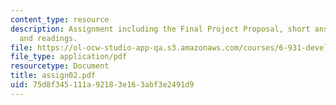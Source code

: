 ```yaml
---
content_type: resource
description: Assignment including the Final Project Proposal, short answer questions,
  and readings.
file: https://ol-ocw-studio-app-qa.s3.amazonaws.com/courses/6-931-development-of-inventions-and-creative-ideas-spring-2008/75d8f345111a92183e163abf3e2491d9_assign02.pdf
file_type: application/pdf
resourcetype: Document
title: assign02.pdf
uid: 75d8f345-111a-9218-3e16-3abf3e2491d9
---
```

